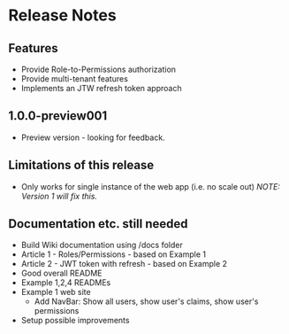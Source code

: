 # Release Notes

## Features

- Provide Role-to-Permissions authorization
- Provide multi-tenant features
- Implements an JTW refresh token approach

## 1.0.0-preview001

- Preview version - looking for feedback.

## Limitations of this release

- Only works for single instance of the web app (i.e. no scale out) _NOTE: Version 1 will fix this._

## Documentation etc. still needed

- Build Wiki documentation using /docs folder
- Article 1 - Roles/Permissions - based on Example 1
- Article 2 - JWT token with refresh - based on Example 2
- Good overall README
- Example 1,2,4 READMEs
- Example 1 web site
  - Add NavBar: Show all users, show user's claims, show user's permissions
- Setup possible improvements

